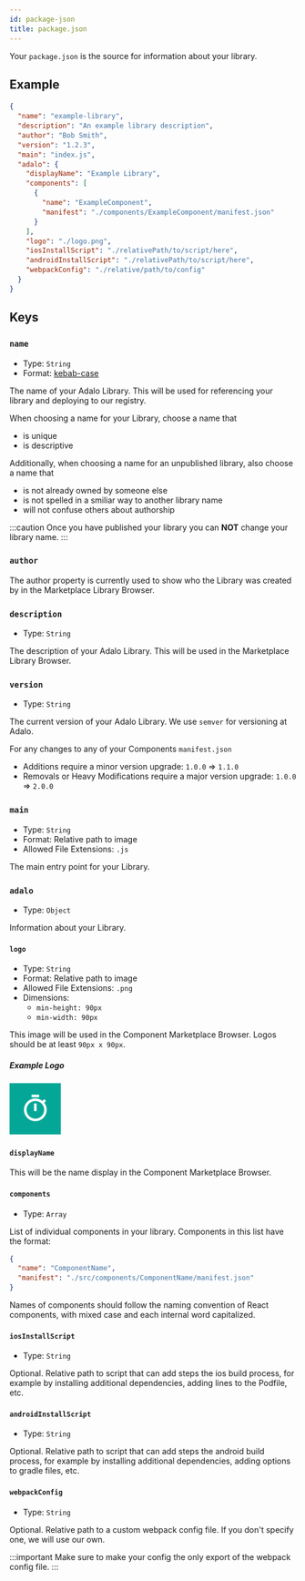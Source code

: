```yaml
---
id: package-json
title: package.json
---
```


Your `package.json` is the source for information about your library.

## Example

```json
{
  "name": "example-library",
  "description": "An example library description",
  "author": "Bob Smith",
  "version": "1.2.3",
  "main": "index.js",
  "adalo": {
    "displayName": "Example Library",
    "components": [
      {
        "name": "ExampleComponent",
        "manifest": "./components/ExampleComponent/manifest.json"
      }
    ],
    "logo": "./logo.png",
    "iosInstallScript": "./relativePath/to/script/here",
    "androidInstallScript": "./relativePath/to/script/here",
    "webpackConfig": "./relative/path/to/config"
  }
}
```

## Keys

### `name`

- Type: `String`
- Format: [kebab-case](https://en.wiktionary.org/wiki/kebab_case)

The name of your Adalo Library. This will be used for referencing your library and deploying to our registry.

When choosing a name for your Library, choose a name that

- is unique
- is descriptive

Additionally, when choosing a name for an unpublished library, also choose a name that

- is not already owned by someone else
- is not spelled in a smiliar way to another library name
- will not confuse others about authorship

:::caution
Once you have published your library you can **NOT** change your library name.
:::

### `author`

The author property is currently used to show who the Library was created by in the Marketplace Library Browser.

### `description`

- Type: `String`

The description of your Adalo Library. This will be used in the Marketplace Library Browser.

### `version`

- Type: `String`

The current version of your Adalo Library. We use `semver` for versioning at Adalo.

For any changes to any of your Components `manifest.json`

- Additions require a minor version upgrade: `1.0.0` => `1.1.0`
- Removals or Heavy Modifications require a major version upgrade: `1.0.0` => `2.0.0`

### `main`

- Type: `String`
- Format: Relative path to image
- Allowed File Extensions: `.js`

The main entry point for your Library.

### `adalo`

- Type: `Object`

Information about your Library.

#### `logo`

- Type: `String`
- Format: Relative path to image
- Allowed File Extensions: `.png`
- Dimensions:
  - `min-height: 90px`
  - `min-width: 90px`

This image will be used in the Component Marketplace Browser. Logos should be at least `90px x 90px`.

##### Example Logo

![Example logo for Libraries](/img/example-logo.png)

#### `displayName`

This will be the name display in the Component Marketplace Browser.

#### `components`

- Type: `Array`

List of individual components in your library. Components in this list have the format:

```json
{
  "name": "ComponentName",
  "manifest": "./src/components/ComponentName/manifest.json"
}
```

Names of components should follow the naming convention of React components, with
mixed case and each internal word capitalized.

#### `iosInstallScript`

- Type: `String`

Optional. Relative path to script that can add steps the ios build process,
for example by installing additional dependencies, adding lines to the Podfile, etc.

#### `androidInstallScript`

- Type: `String`

Optional. Relative path to script that can add steps the android build process,
for example by installing additional dependencies, adding options to gradle files, etc.

#### `webpackConfig`

- Type: `String`

Optional. Relative path to a custom webpack config file. If you don't specify one,
we will use our own. 

:::important
Make sure to make your config the only export of the webpack config file.
:::